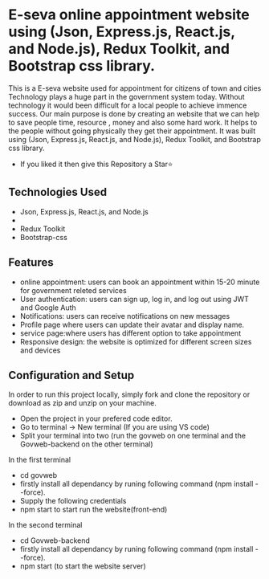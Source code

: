 # E-seva online appointment website using (Json, Express.js, React.js, and Node.js), Redux Toolkit, and Bootstrap css library.

This is a E-seva website used for appointment for citizens of town and cities Technology plays a huge part in the government system today. Without technology it would been difficult for a local people to achieve immence success. Our main purpose is done by creating an website that we can help to save people time, resource , money and also some hard work. It helps to the people without going physically they get their appointment.
It was built using (Json, Express.js, React.js, and Node.js), Redux Toolkit, and Bootstrap css library.

- If you liked it then give this Repository a Star⭐

## Technologies Used

- Json, Express.js, React.js, and Node.js
-
- Redux Toolkit
- Bootstrap-css

## Features

- online appointment: users can book an appointment within 15-20 minute for government releted services
- User authentication: users can sign up, log in, and log out using JWT and Google Auth
- Notifications: users can receive notifications on new messages
- Profile page where users can update their avatar and display name.
- service page:where users has different option to take appointment
- Responsive design: the website is optimized for different screen sizes and devices

## Configuration and Setup

In order to run this project locally, simply fork and clone the repository or download as zip and unzip on your machine.

- Open the project in your prefered code editor.
- Go to terminal -> New terminal (If you are using VS code)
- Split your terminal into two (run the govweb on one terminal and the Govweb-backend on the other terminal)

In the first terminal

- cd govweb
- firstly install all dependancy by runing following command (npm install --force).
- Supply the following credentials
- npm start to start run the website(front-end)

In the second terminal

- cd Govweb-backend
- firstly install all dependancy by runing following command (npm install --force).
- npm start (to start the website server)
